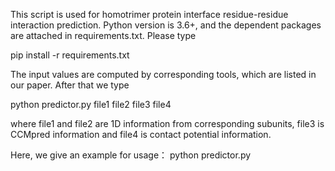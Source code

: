 This script is used for homotrimer protein interface residue-residue interaction prediction. Python version is 3.6+, and the dependent packages are attached in requirements.txt. Please type

pip install -r requirements.txt

The input values are computed by corresponding tools, which are listed in our paper.  After that we type 

python predictor.py file1 file2 file3 file4 

where file1 and file2 are 1D information from corresponding subunits, file3 is CCMpred information and file4 is contact potential information.  
  
Here, we give an example for usage：
python predictor.py
